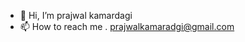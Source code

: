 - 👋 Hi, I’m prajwal kamardagi
- 📫 How to reach me . prajwalkamaradgi@gmail.com
<!---
Pkprajwal04/Pkprajwal04 is a ✨ special ✨ repository because its `README.md` (this file) appears on your GitHub profile.
You can click the Preview link to take a look at your changes.
--->
